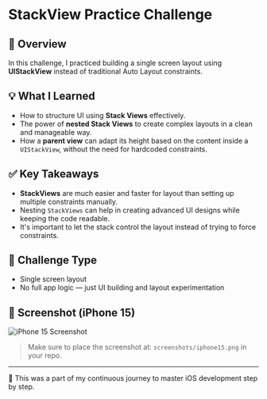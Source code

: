 # StackView Practice Challenge

## 📱 Overview
In this challenge, I practiced building a single screen layout using **UIStackView** instead of traditional Auto Layout constraints.

## 💡 What I Learned
- How to structure UI using **Stack Views** effectively.
- The power of **nested Stack Views** to create complex layouts in a clean and manageable way.
- How a **parent view** can adapt its height based on the content inside a `UIStackView`, without the need for hardcoded constraints.

## ✅ Key Takeaways
- **StackViews** are much easier and faster for layout than setting up multiple constraints manually.
- Nesting `StackViews` can help in creating advanced UI designs while keeping the code readable.
- It's important to let the stack control the layout instead of trying to force constraints.

## 🧪 Challenge Type
- Single screen layout
- No full app logic — just UI building and layout experimentation

## 📸 Screenshot (iPhone 15)
![iPhone 15 Screenshot](./screenshots.png)

> Make sure to place the screenshot at: `screenshots/iphone15.png` in your repo.

---

🚀 This was a part of my continuous journey to master iOS development step by step.

